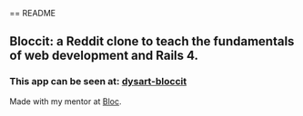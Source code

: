 == README

## Bloccit: a Reddit clone to teach the fundamentals of web development and Rails 4.

### This app can be seen at: [dysart-bloccit](http://dysart-bloccit.herokuapp.com/)

Made with my mentor at [Bloc](http://bloc.io).
